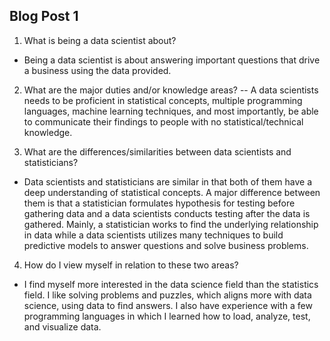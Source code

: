 ## Blog Post 1
1. What is being a data scientist about?
- Being a data scientist is about answering important questions that drive a business using the data provided.

2. What are the major duties and/or knowledge areas?
-- A data scientists needs to be proficient in statistical concepts, multiple programming languages, machine learning techniques, and most importantly, be able to communicate their findings to people with no statistical/technical knowledge.

3. What are the differences/similarities between data scientists and statisticians?
- Data scientists and statisticians are similar in that both of them have a deep understanding of statistical concepts. A major difference between them is that a statistician formulates hypothesis for testing before gathering data and a data scientists conducts testing after the data is gathered. Mainly, a statistician works to find the underlying relationship in data while a data scientists utilizes many techniques to build predictive models to answer questions and solve business problems.

4. How do I view myself in relation to these two areas?
- I find myself more interested in the data science field than the statistics field. I like solving problems and puzzles, which aligns more with data science, using data to find answers. I also have experience with a few programming languages in which I learned how to load, analyze, test, and visualize data.
